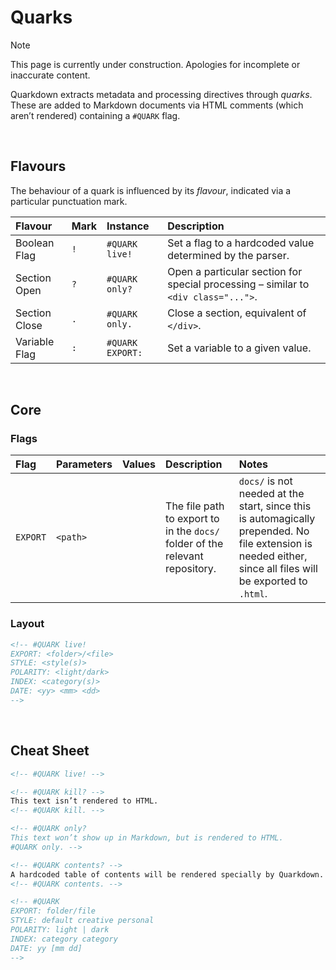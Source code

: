 # Quarks

> [!NOTE]
> This page is currently under construction. Apologies for incomplete or inaccurate content.

Quarkdown extracts metadata and processing directives through *quarks*. These are added to Markdown documents via HTML comments (which aren’t rendered) containing a `#QUARK` flag.


<br>


## Flavours

The behaviour of a quark is influenced by its *flavour*, indicated via a particular punctuation mark.

| Flavour | Mark | Instance | Description |
| :------ | :--- | :------- | :---------- |
| Boolean Flag | `!` | `#QUARK live!` | Set a flag to a hardcoded value determined by the parser. |
| Section Open | `?` | `#QUARK only?` | Open a particular section for special processing – similar to `<div class="...">`. |
| Section Close | `.` | `#QUARK only.` | Close a section, equivalent of `</div>`. |
| Variable Flag | `:` | `#QUARK EXPORT:` | Set a variable to a given value. |


<br>


## Core

### Flags

| Flag | Parameters | Values | Description | Notes |
| :--- | :--------- | :----- | :---------- | :---- |
| `EXPORT` | `<path>` | | The file path to export to in the `docs/` folder of the relevant repository. | `docs/` is not needed at the start, since this is automagically prepended. No file extension is needed either, since all files will be exported to `.html`. |

### Layout

```md
<!-- #QUARK live!
EXPORT: <folder>/<file>
STYLE: <style(s)>
POLARITY: <light/dark>
INDEX: <category(s)>
DATE: <yy> <mm> <dd>
-->
```


<br>


## Cheat Sheet

```md
<!-- #QUARK live! -->

<!-- #QUARK kill? -->
This text isn’t rendered to HTML.
<!-- #QUARK kill. -->

<!-- #QUARK only?
This text won’t show up in Markdown, but is rendered to HTML.
#QUARK only. -->

<!-- #QUARK contents? -->
A hardcoded table of contents will be rendered specially by Quarkdown.
<!-- #QUARK contents. -->

<!-- #QUARK
EXPORT: folder/file
STYLE: default creative personal
POLARITY: light | dark
INDEX: category category
DATE: yy [mm dd]
-->
```
